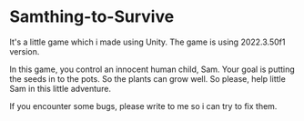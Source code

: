 # Samthing-to-Survive
It's a little game which i made using Unity. The game is using 2022.3.50f1 version. 

In this game, you control an innocent human child, Sam. Your goal is putting the seeds in to the pots. So the plants can grow well. So please, help little Sam in this little adventure. 

If you encounter some bugs, please write to me so i can try to fix them.
